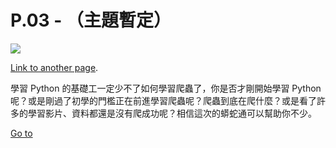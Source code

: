 # P.03 - （主題暫定）

![](https://i.imgur.com/hbkjtJF.jpg)

[Link to another page](./README.html).

學習 Python 的基礎工一定少不了如何學習爬蟲了，你是否才剛開始學習 Python 呢？或是剛過了初學的門檻正在前進學習爬蟲呢？爬蟲到底在爬什麼？或是看了許多的學習影片、資料都還是沒有爬成功呢？相信這次的蟒蛇通可以幫助你不少。



[Go to](./index.md)
